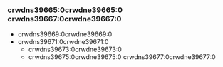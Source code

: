 ### crwdns39665:0crwdne39665:0 crwdns39667:0crwdne39667:0

- crwdns39669:0crwdne39669:0
- crwdns39671:0crwdne39671:0
    - crwdns39673:0crwdne39673:0
    - crwdns39675:0crwdne39675:0 crwdns39677:0crwdne39677:0
